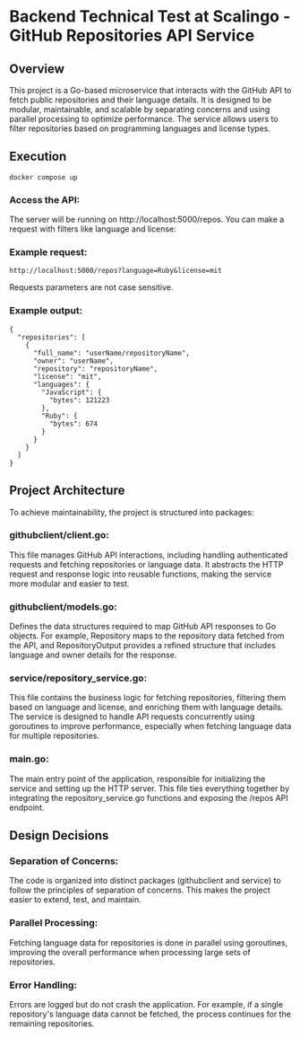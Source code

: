 # Backend Technical Test at Scalingo - GitHub Repositories API Service

## Overview

This project is a Go-based microservice that interacts with the GitHub API to fetch public repositories and their language details. It is designed to be modular, maintainable, and scalable by separating concerns and using parallel processing to optimize performance. The service allows users to filter repositories based on programming languages and license types.

## Execution

```
docker compose up
```

### Access the API:

The server will be running on http://localhost:5000/repos. You can make a request with filters like language and license:

### Example request:

```
http://localhost:5000/repos?language=Ruby&license=mit
```

Requests parameters are not case sensitive.

### Example output:

```
{
  "repositories": [
    {
      "full_name": "userName/repositoryName",
      "owner": "userName",
      "repository": "repositoryName",
      "license": "mit",
      "languages": {
        "JavaScript": {
          "bytes": 121223
        },
        "Ruby": {
          "bytes": 674
        }
      }
    }
  ]
}
```

## Project Architecture

To achieve maintainability, the project is structured into packages:

### githubclient/client.go:

This file manages GitHub API interactions, including handling authenticated requests and fetching repositories or language data.
It abstracts the HTTP request and response logic into reusable functions, making the service more modular and easier to test.

### githubclient/models.go:

Defines the data structures required to map GitHub API responses to Go objects.
For example, Repository maps to the repository data fetched from the API, and RepositoryOutput provides a refined structure that includes language and owner details for the response.

### service/repository_service.go:

This file contains the business logic for fetching repositories, filtering them based on language and license, and enriching them with language details.
The service is designed to handle API requests concurrently using goroutines to improve performance, especially when fetching language data for multiple repositories.

### main.go:

The main entry point of the application, responsible for initializing the service and setting up the HTTP server.
This file ties everything together by integrating the repository_service.go functions and exposing the /repos API endpoint.

## Design Decisions

### Separation of Concerns:

The code is organized into distinct packages (githubclient and service) to follow the principles of separation of concerns.
This makes the project easier to extend, test, and maintain.

### Parallel Processing:

Fetching language data for repositories is done in parallel using goroutines, improving the overall performance when processing large sets of repositories.

### Error Handling:

Errors are logged but do not crash the application. For example, if a single repository's language data cannot be fetched, the process continues for the remaining repositories.
